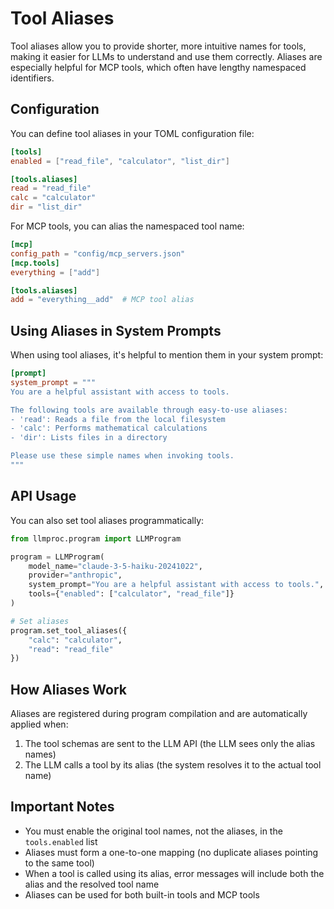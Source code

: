 # Tool Aliases

Tool aliases allow you to provide shorter, more intuitive names for tools, making it easier for LLMs to understand and use them correctly. Aliases are especially helpful for MCP tools, which often have lengthy namespaced identifiers.

## Configuration

You can define tool aliases in your TOML configuration file:

```toml
[tools]
enabled = ["read_file", "calculator", "list_dir"]

[tools.aliases]
read = "read_file"
calc = "calculator"
dir = "list_dir"
```

For MCP tools, you can alias the namespaced tool name:

```toml
[mcp]
config_path = "config/mcp_servers.json"
[mcp.tools]
everything = ["add"]

[tools.aliases]
add = "everything__add"  # MCP tool alias
```

## Using Aliases in System Prompts

When using tool aliases, it's helpful to mention them in your system prompt:

```toml
[prompt]
system_prompt = """
You are a helpful assistant with access to tools.

The following tools are available through easy-to-use aliases:
- 'read': Reads a file from the local filesystem
- 'calc': Performs mathematical calculations 
- 'dir': Lists files in a directory

Please use these simple names when invoking tools.
"""
```

## API Usage

You can also set tool aliases programmatically:

```python
from llmproc.program import LLMProgram

program = LLMProgram(
    model_name="claude-3-5-haiku-20241022",
    provider="anthropic",
    system_prompt="You are a helpful assistant with access to tools.",
    tools={"enabled": ["calculator", "read_file"]}
)

# Set aliases
program.set_tool_aliases({
    "calc": "calculator",
    "read": "read_file"
})
```

## How Aliases Work

Aliases are registered during program compilation and are automatically applied when:

1. The tool schemas are sent to the LLM API (the LLM sees only the alias names)
2. The LLM calls a tool by its alias (the system resolves it to the actual tool name)

## Important Notes

- You must enable the original tool names, not the aliases, in the `tools.enabled` list
- Aliases must form a one-to-one mapping (no duplicate aliases pointing to the same tool)
- When a tool is called using its alias, error messages will include both the alias and the resolved tool name
- Aliases can be used for both built-in tools and MCP tools